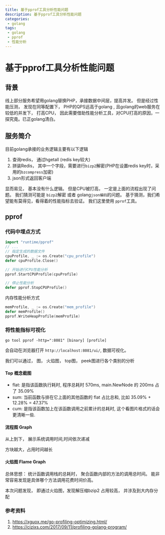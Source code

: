 ```yaml
---
title: 基于pprof工具分析性能问题
description: 基于pprof工具分析性能问题
categories:
 - golang
tags:
 - golang
 - pprof
 - 性能分析
---
```


# 基于pprof工具分析性能问题

## 背景

线上部分服务希望用golang替换PHP，承接数据中间层，提高并发。  但是经过性能压测， 发现在同等配置下， PHP的QPS远高于golang , 且golang的web服务在较低的并发下， 打高CPU， 因此需要借助性能分析工具，对CPU打高的原因，一探究竟。已正golang清白。


## 服务简介

目前golang承接的业务逻辑主要有以下逻辑

1. 查询redis， 通过hgetall (redis key较大)
2. 拼装Redis， 其中一个字段，需要进行`bizp2`解密(PHP在设置redis key时，采用的`bzcompress`加密)
3. json形式返回客户端


显而易见， 基本没有什么逻辑。 但是CPU被打高， 一定是上面的流程出现了问题。 我们猜测可能是 `bizp2`解密 或者 golang`json编码`的问题。 基于猜测，我们希望能有莫得见，看得着的性能指标去验证。 我们这里使用 `pprof`工具。

## pprof


### 代码中埋点方式

```go
import "runtime/pprof"
// ...
// 指定生成的数据文件
cpuProfile, _ := os.Create("cpu_profile")
defer cpuProfile.Close()

// 开始进行CPU性能分析
pprof.StartCPUProfile(cpuProfile)

// 停止性能分析
defer pprof.StopCPUProfile()
```

内存性能分析方式

```go
memProfile, _ := os.Create("mem_profile")
defer memProfile()
pprof.WriteHeapProfile(memProfile)
```


### 将性能指标可视化

```
go tool pprof -http=":8081" [binary] [profile]
```

会自动在浏览器打开 `http://localhost:8081/ui/`, 数据可视化。

我们可以通过， 图， 火焰图， top图， peek图进行各个类别的分析


#### Top 概念截图

* flat: 是指该函数执行耗时, 程序总耗时 570ms, main.NewNode 的 200ms 占了 35.09%
* sum: 当前函数与排在它上面的其他函数的 flat 占比总和, 比如 35.09% + 12.28% = 47.37%
* cum: 是指该函数加上在该函数调用之前累计的总耗时, 这个看图片格式的话会更清晰一些.


#### 流程图 Graph

从上到下， 展示系统调用时间,时间依次递减


方块越大，占用时间越长

#### 火焰图 Flame Graph

总体思想： 统计函数调用栈的总耗时， 聚合函数内部的方法的调用总时间。 能非常容易发现是具体哪个方法调用花费时间价高。

本次问题发现， 即通过火焰图，发现解压缩bzip2 占用较高， 并涉及到大内存分配


### 参考资料

1. https://xguox.me/go-profiling-optimizing.html/
2. https://cizixs.com/2017/09/11/profiling-golang-program/

